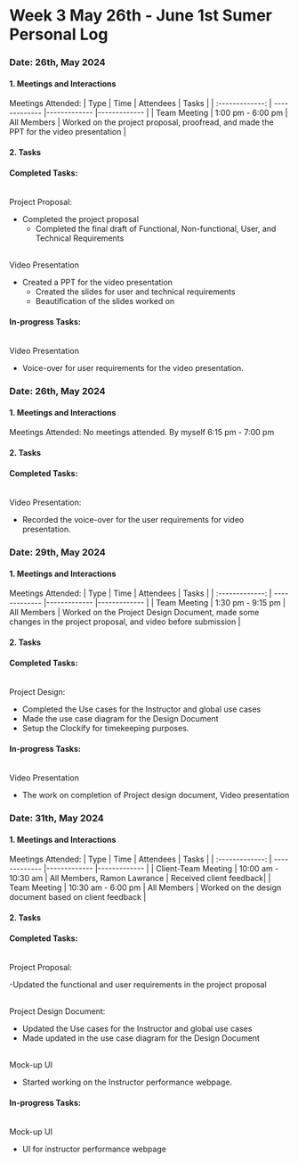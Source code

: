 # Week 3 May 26th - June 1st Sumer Personal Log


### Date: 26th, May 2024

#### 1. Meetings and Interactions
Meetings Attended:
| Type | Time | Attendees | Tasks |
| :-------------: | ------------- |------------- |------------- |
| Team Meeting | 1:00 pm - 6:00 pm | All Members | Worked on the project proposal, proofread, and made the PPT for the video presentation |


#### 2. Tasks
#### Completed Tasks:

<br>Project Proposal: 
  
- Completed the project proposal
	- Completed the final draft of Functional, Non-functional, User, and Technical Requirements
   
<br> Video Presentation
- Created a PPT for the video presentation
	- Created the slides for user and technical requirements
 	- Beautification of the slides worked on
  
#### In-progress Tasks:
<br> Video Presentation
- Voice-over for user requirements for the video presentation.



### Date: 26th, May 2024

#### 1. Meetings and Interactions
Meetings Attended:
No meetings attended. 
By myself 6:15 pm  - 7:00 pm

#### 2. Tasks

#### Completed Tasks:

<br>Video Presentation: 
- Recorded the voice-over for the user requirements for video presentation.



### Date: 29th, May 2024


#### 1. Meetings and Interactions
Meetings Attended:
| Type | Time | Attendees | Tasks |
| :-------------: | ------------- |------------- |------------- |
| Team Meeting | 1:30 pm - 9:15 pm | All Members | Worked on the Project Design Document, made some changes in the project proposal, and video before submission |


#### 2. Tasks
#### Completed Tasks:

<br>Project Design: 
  
- Completed the Use cases for the Instructor and global use cases
- Made the use case diagram for the Design Document
- Setup the Clockify for timekeeping purposes.
   

  
#### In-progress Tasks:
<br> Video Presentation
- The work on completion of Project design document, Video presentation


### Date: 31th, May 2024


#### 1. Meetings and Interactions
Meetings Attended:
| Type | Time | Attendees | Tasks |
| :-------------: | ------------- |------------- |------------- |
| Client-Team Meeting | 10:00 am - 10:30 am | All Members, Ramon Lawrance | Received client feedback|
| Team Meeting | 10:30 am - 6:00 pm | All Members | Worked on the design document based on client feedback |



#### 2. Tasks
#### Completed Tasks:

<br>Project Proposal: 
  
-Updated the functional and user requirements in the project proposal

<br>Project Design Document: 
  
- Updated the Use cases for the Instructor and global use cases
- Made updated in the use case diagram for the Design Document

<br>Mock-up UI

- Started working on the Instructor performance webpage. 
   
   

  
#### In-progress Tasks:
<br> Mock-up UI
- UI for instructor performance webpage



